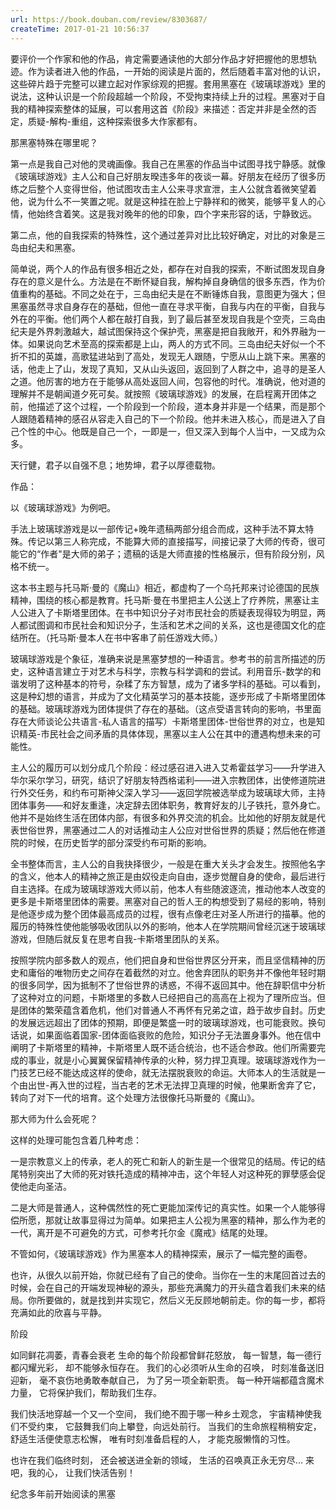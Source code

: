 ```yaml
---
url: https://book.douban.com/review/8303687/
createTime: 2017-01-21 10:56:37
---
```


要评价一个作家和他的作品，肯定需要通读他的大部分作品才好把握他的思想轨迹。作为读者进入他的作品，一开始的阅读是片面的，然后随着丰富对他的认识，这些碎片趋于完整可以建立起对作家综观的把握。套用黑塞在《玻璃球游戏》里的说法，这种认识是一个阶段超越一个阶段，不受拘束持续上升的过程。黑塞对于自我的精神探索整体的延展，可以套用这首《阶段》来描述：否定并非是全然的否定，质疑-解构-重组，这种探索很多大作家都有。

那黑塞特殊在哪里呢？

第一点是我自己对他的灵魂画像。我自己在黑塞的作品当中试图寻找宁静感。就像《玻璃球游戏》主人公和自己好朋友暌违多年的夜谈一幕。好朋友在经历了很多历练之后整个人变得世俗，他试图攻击主人公来寻求宣泄，主人公就含着微笑望着他，说为什么不一笑置之呢。就是这种挂在脸上宁静祥和的微笑，能够平复人的心情，他始终含着笑。这是我对晚年的他的印象，四个字来形容的话，宁静致远。

第二点，他的自我探索的特殊性，这个通过差异对比比较好确定，对比的对象是三岛由纪夫和黑塞。

简单说，两个人的作品有很多相近之处，都存在对自我的探索，不断试图发现自身存在的意义是什么。方法是在不断怀疑自我，解构掉自身确信的很多东西，作为价值重构的基础。不同之处在于，三岛由纪夫是在不断锤炼自我，意图更为强大；但黑塞虽然寻求自身存在的基础，但他一直在寻求平衡，自我与内在的平衡，自我与外在的平衡。他们两个人都在敲打自我，到了最后甚至发现自我是个空壳，三岛由纪夫是外界刺激越大，越试图保持这个保护壳，黑塞是把自我敞开，和外界融为一体。如果说向艺术至高的探索都是上山，两人的方式不同。三岛由纪夫好似一个不折不扣的英雄，高歌猛进站到了高处，发现无人跟随，宁愿从山上跳下来。黑塞的话，他走上了山，发现了真知，又从山头返回，返回到了人群之中，追寻的是圣人之道。他厉害的地方在于能够从高处返回人间，包容他的时代。准确说，他对道的理解并不是朝闻道夕死可矣。就按照《玻璃球游戏》的发展，在启程离开团体之前，他描述了这个过程，一个阶段到一个阶段，道本身并非是一个结果，而是那个人跟随着精神的感召从容走入自己的下一个阶段。他并未进入核心，而是进入了自己个性的中心。他既是自己一个，一即是一，但又深入到每个人当中，一又成为众多。

天行健，君子以自强不息；地势坤，君子以厚德载物。

作品：

以《玻璃球游戏》为例吧。

手法上玻璃球游戏是以一部传记+晚年遗稿两部分组合而成，这种手法不算太特殊。传记以第三人称完成，不能算大师的直接描写，间接记录了大师的传奇，很可能它的“作者"是大师的弟子；遗稿的话是大师直接的性格展示，但有阶段分别，风格不统一。

这本书主题与托马斯·曼的《魔山》相近，都虚构了一个乌托邦来讨论德国的民族精神，围绕的核心都是教育。托马斯·曼在书里把主人公送上了疗养院，黑塞让主人公进入了卡斯塔里团体。在书中知识分子对市民社会的质疑表现得较为明显，两人都试图调和市民社会和知识分子，生活和艺术之间的关系，这也是德国文化的症结所在。（托马斯·曼本人在书中客串了前任游戏大师。）

玻璃球游戏是个象征，准确来说是黑塞梦想的一种语言。参考书的前言所描述的历史，这种语言建立于对艺术与科学，宗教与科学调和的尝试。利用音乐-数学的和谐发明了这种基本的符号，杂糅了东方智慧，成为了诸多学科的基础。可以看到，这是种幻想的语言，并成为了文化精英学习的基本技能，逐步形成了卡斯塔里团体的基础。玻璃球游戏为团体提供了存在的基础。（这点受语言转向的影响，书里面存在大师谈论公共语言-私人语言的描写）卡斯塔里团体-世俗世界的对立，也是知识精英-市民社会之间矛盾的具体体现，黑塞以主人公在其中的遭遇构想未来的可能性。

主人公的履历可以划分成几个阶段：经过感召进入进入艾希霍兹学习——升学进入华尔采尔学习，研究，结识了好朋友特西格诺利——进入宗教团体，出使修道院进行外交任务，和约布可斯神父深入学习——返回学院被选举成为玻璃球大师，主持团体事务——和好友重逢，决定辞去团体职务，教育好友的儿子铁托，意外身亡。他并不是始终生活在团体内部，有很多和外界交流的机会。比如他的好朋友就是代表世俗世界，黑塞通过二人的对话推动主人公应对世俗世界的质疑；然后他在修道院的时候，在历史哲学的部分深受约布可斯的影响。

全书整体而言，主人公的自我抉择很少，一般是在重大关头才会发生。按照他名字的含义，他本人的精神之旅正是由奴役走向自由，逐步觉醒自身的使命，最后进行自主选择。在成为玻璃球游戏大师以前，他本人有些随波逐流，推动他本人改变的更多是卡斯塔里团体的需要。黑塞对自己的哲人王的构想受到了易经的影响，特别是他逐步成为整个团体最高成员的过程，很有点像老庄对圣人所进行的描摹。他的履历的特殊性使他能够吸收团队以外的影响，他本人在学院期间曾经沉迷于玻璃球游戏，但随后就反复在思考自我-卡斯塔里团队的关系。

按照学院内部多数人的观点，他们把自身和世俗世界区分开来，而且坚信精神的历史和庸俗的唯物历史之间存在着截然的对立。他舍弃团队的职务并不像他年轻时期的很多同学，因为抵制不了世俗世界的诱惑，不得不返回其中。他在辞职信中分析了这种对立的问题，卡斯塔里的多数人已经把自己的高高在上视为了理所应当。但是团体的繁荣蕴含着危机，他们对普通人不再怀有兄弟之谊，趋于故步自封。历史的发展远远超出了团体的预期，即便是繁盛一时的玻璃球游戏，也可能衰败。换句话说，如果面临着国家-团体面临衰败的危险，知识分子无法置身事外。他在信中阐明了卡斯塔里的精神，卡斯塔里人既不适合统治，也不适合参政。他们所需要完成的事业，就是小心翼翼保留精神传承的火种，努力捍卫真理。玻璃球游戏作为一门技艺已经不能达成这样的使命，就无法摆脱衰败的命运。大师本人的生活就是一个由出世-再入世的过程，当古老的艺术无法捍卫真理的时候，他果断舍弃了它，转向了对下一代的培育。这个处理方法很像托马斯曼的《魔山》。

那大师为什么会死呢？

这样的处理可能包含着几种考虑：

一是宗教意义上的传承，老人的死亡和新人的新生是一个很常见的结局。传记的结尾特别突出了大师的死对铁托造成的精神冲击，这个年轻人对这种死的罪孽感会促使他走向圣洁。

二是大师是普通人，这种偶然性的死亡更能加深传记的真实性。如果一个人能够得偿所愿，那就让故事显得过为简单。如果把主人公视为黑塞的精神，那么作为老的一代，离开是不可避免的方式，可参考托尔金《魔戒》结尾的处理。

不管如何，《玻璃球游戏》作为黑塞本人的精神探索，展示了一幅完整的画卷。

也许，从很久以前开始，你就已经有了自己的使命。当你在一生的末尾回首过去的时候，会在自己的开端发现神秘的源头，那些充满魔力的开头蕴含着我们未来的结局。你所要做的，就是找到并实现它，然后义无反顾地朝前走。你的每一步，都将充满如此的欣喜与平静。

阶段

如同鲜花凋萎，青春会衰老
生命的每个阶段都曾鲜花怒放，
每一智慧，每一德行都闪耀光彩，
却不能够永恒存在。
我们的心必须听从生命的召唤，
时刻准备送旧迎新，
毫不哀伤地勇敢奉献自己，
为了另一项全新职责。
每一种开端都蕴含魔术力量，
它将保护我们，帮助我们生存。

我们快活地穿越一个又一个空间，
我们绝不囿于哪一种乡土观念，
宇宙精神使我们不受约束，
它鼓舞我们向上攀登，向远处前行。
当我们的生命旅程稍稍安定，
舒适生活便使意志松懈，
唯有时刻准备启程的人，
才能克服懒惰的习性。

也许在我们临终时刻，
还会被送进全新的领域，
生活的召唤真正永无穷尽...
来吧，我的心，
让我们快活告别！

纪念多年前开始阅读的黑塞